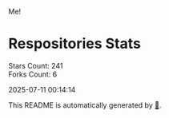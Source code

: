 Me!

# Respositories Stats
Stars Count: 241  
Forks Count: 6

2025-07-11 00:14:14  

This README is automatically generated by [🐰](https://github.com/rnitta/rnitta).
